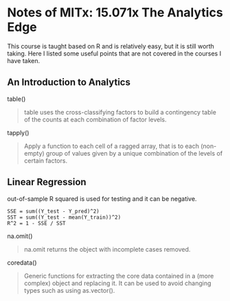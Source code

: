 # Notes of MITx: 15.071x The Analytics Edge

This course is taught based on R and is relatively easy, but it is still worth taking. Here I listed some useful points that are not covered in the courses I have taken.

## An Introduction to Analytics

table()
>table uses the cross-classifying factors to build a contingency table of the counts at each combination of factor levels.

tapply()
>Apply a function to each cell of a ragged array, that is to each (non-empty) group of values given by a unique combination of the levels of certain factors.

## Linear Regression

out-of-sample R squared is used for testing and it can be negative.
```
SSE = sum((Y_test - Y_pred)^2)
SST = sum((Y_test - mean(Y_train))^2)
R^2 = 1 - SSE / SST
```

na.omit()
>na.omit returns the object with incomplete cases removed.

coredata()
>Generic functions for extracting the core data contained in a (more complex) object and replacing it.
>It can be used to avoid changing types such as using as.vector().
